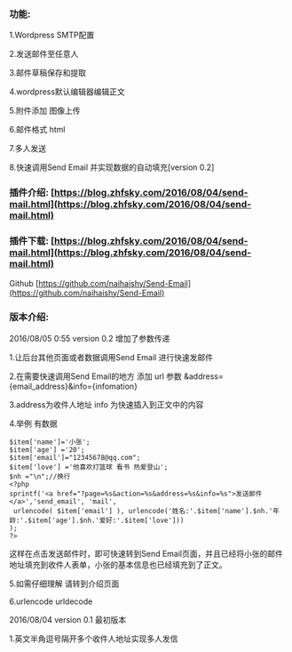 ### 功能:
1.Wordpress SMTP配置

2.发送邮件至任意人

3.邮件草稿保存和提取

4.wordpress默认编辑器编辑正文

5.附件添加 图像上传

6.邮件格式 html

7.多人发送

8.快速调用Send Email 并实现数据的自动填充[version 0.2]


### 插件介绍: [https://blog.zhfsky.com/2016/08/04/send-mail.html](https://blog.zhfsky.com/2016/08/04/send-mail.html)


### 插件下载:  [https://blog.zhfsky.com/2016/08/04/send-mail.html](https://blog.zhfsky.com/2016/08/04/send-mail.html)

Github  [https://github.com/naihaishy/Send-Email](https://github.com/naihaishy/Send-Email)




### 版本介绍:

2016/08/05 0:55 version 0.2 增加了参数传递 

1.让后台其他页面或者数据调用Send Email 进行快速发邮件

2.在需要快速调用Send Email的地方 添加 url 参数 &address={email_address}&info={infomation}

3.address为收件人地址 info 为快速插入到正文中的内容 

4.举例 有数据  

	$item['name']='小张';
	$item['age'] ='20';
	$item['email']="12345678@qq.com";
	$item['love'] ='他喜欢打篮球 看书 热爱登山';
	$nh ="\n";//换行
	<?php 
	sprintf('<a href="?page=%s&action=%s&address=%s&info=%s">发送邮件</a>','send_email', 'mail', 
	 urlencode( $item['email'] ), urlencode('姓名:'.$item['name'].$nh.'年龄:'.$item['age'].$nh.'爱好:'.$item['love']))
	);
	?>

这样在点击发送邮件时，即可快速转到Send Email页面，并且已经将小张的邮件地址填充到收件人表单，小张的基本信息也已经填充到了正文。

5.如需仔细理解 请转到介绍页面 

6.urlencode urldecode

 
2016/08/04 version 0.1 最初版本

1.英文半角逗号隔开多个收件人地址实现多人发信





